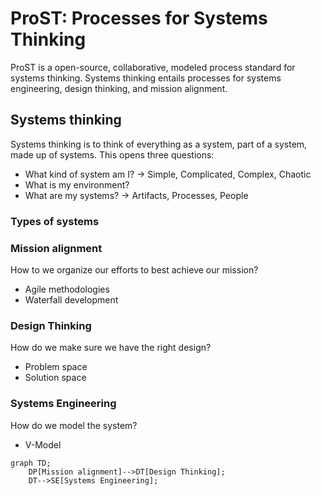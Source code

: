 # ProST: Processes for Systems Thinking

ProST is a open-source, collaborative, modeled process standard for systems thinking.
Systems thinking entails processes for systems engineering, design thinking, and mission alignment.
## Systems thinking
Systems thinking is to think of everything as a system, part of a system, made up of systems.
This opens three questions:
- What kind of system am I? -> Simple, Complicated, Complex, Chaotic
- What is my environment?
- What are my systems? -> Artifacts, Processes, People

### Types of systems

### Mission alignment
How to we organize our efforts to best achieve our mission?
- Agile methodologies
- Waterfall development

### Design Thinking
How do we make sure we have the right design?
- Problem space
- Solution space

### Systems Engineering
How do we model the system?
- V-Model

```mermaid
graph TD;
    DP[Mission alignment]-->DT[Design Thinking];
    DT-->SE[Systems Engineering];
```
